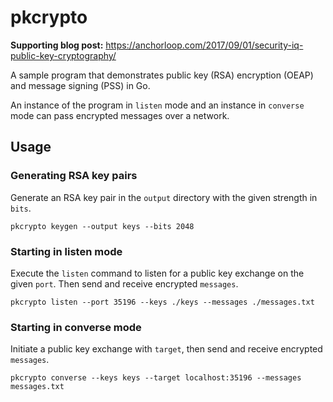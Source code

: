 # pkcrypto
**Supporting blog post:** https://anchorloop.com/2017/09/01/security-iq-public-key-cryptography/

A sample program that demonstrates public key (RSA) encryption (OEAP) and message signing (PSS) in Go.

An instance of the program in `listen` mode and an instance in `converse` mode can pass encrypted messages over a network.

## Usage

### Generating RSA key pairs

Generate an RSA key pair in the `output` directory with the given strength in `bits`.

```
pkcrypto keygen --output keys --bits 2048
```

### Starting in listen mode

Execute the `listen` command to listen for a public key exchange on the given `port`. Then send and receive encrypted `messages`.

```
pkcrypto listen --port 35196 --keys ./keys --messages ./messages.txt
```

### Starting in converse mode

Initiate a public key exchange with `target`, then send and receive encrypted `messages`.

```
pkcrypto converse --keys keys --target localhost:35196 --messages messages.txt
```